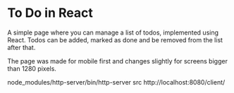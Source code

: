 # To Do in React

A simple page where you can manage a list of todos, implemented using React.
Todos can be added, marked as done and be removed from the list after that.

The page was made for mobile first and changes slightly for screens bigger than
1280 pixels.

node_modules/http-server/bin/http-server src
http://localhost:8080/client/
